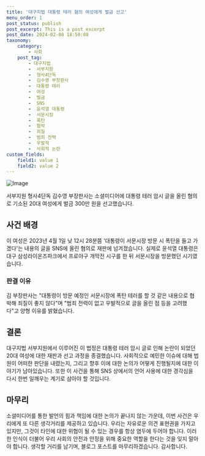 ```yaml
---
title: '대구지법 대통령 테러 혐의 여성에게 벌금 선고'
menu_order: 1
post_status: publish
post_excerpt: This is a post excerpt
post_date: 2024-02-08 18:50:08
taxonomy:
    category:
        - 사회
    post_tag:
        - 대구지법
        -  서부지원
        -  형사4단독
        -  김수영 부장판사
        -  대통령 테러
        -  여성
        -  벌금
        -  SNS
        -  윤석열 대통령
        -  서문시장
        -  폭탄
        -  협박
        -  죄질
        -  범죄 전력
        -  우발적
        -  사회적 논란
custom_fields:
    field1: value 1
    field2: value 2
---
```


![Image](https://imgnews.pstatic.net/image/657/2024/02/07/0000022846_002_20240207171101819.jpg?type=w647)

서부지원 형사4단독 김수영 부장판사는 소셜미디어에 대통령 테러 암시 글을 올린 혐의로 기소된 20대 여성에게 벌금 300만 원을 선고했습니다.
## 사건 배경
이 여성은 2023년 4월 1일 낮 12시 28분쯤 '대통령이 서문시장 방문 시 폭탄을 들고 가겠다'는 내용의 글을 SNS에 올린 혐의로 재판에 넘겨졌습니다. 실제로 윤석열 대통령은 대구 삼성라이온즈파크에서 프로야구 개막전 시구를 한 뒤 서문시장을 방문했던 시기였습니다.
### 판결 이유
김 부장판사는 "대통령이 방문 예정인 서문시장에 폭탄 테러를 할 것 같은 내용으로 협박해 죄질이 좋지 않다"며 "범죄 전력이 없고 우발적으로 글을 올린 점 등을 고려했다"고 양형 이유를 밝혔습니다.
## 결론
대구지법 서부지원에서 이루어진 이 법정은 대통령 테러 암시 글로 인해 논란이 되었던 20대 여성에 대한 재판과 선고 과정을 종결했습니다. 사회적으로 예민한 이슈에 대해 법원이 어떠한 판단을 내렸는지, 그리고 향후 이에 대한 논의가 어떻게 진행될지에 대한 이야기가 남아있습니다. 또한 이 사건을 통해 SNS 상에서의 언어 사용에 대한 경각심을 다시 한번 일깨우는 계기로 삼아야 할 것입니다.
## 마무리
소셜미디어를 통한 발언의 힘과 책임에 대한 논의가 끝나지 않는 가운데, 이번 사건은 우리에게 또 다른 생각거리를 제공하고 있습니다. 우리는 자유로운 의견 표현권을 가지고 있지만, 그것이 타인에 대한 위협이 될 수 있는 경우를 항상 염두에 두어야 합니다. 이러한 인식이 더불어 우리 사회의 안전과 안정을 위해 중요한 역할을 한다는 것을 잊지 말아야 합니다. 생각할 거리를 남기며, 블로그 포스트를 마무리하겠습니다. 감사합니다.
